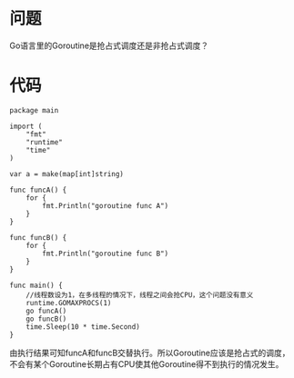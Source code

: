 # 问题

Go语言里的Goroutine是抢占式调度还是非抢占式调度？

# 代码

```
package main

import (
    "fmt"
    "runtime"
    "time"
)

var a = make(map[int]string)

func funcA() {
    for {
        fmt.Println("goroutine func A")
    }   
}

func funcB() {
    for {
        fmt.Println("goroutine func B")
    }   
}

func main() {
    //线程数设为1，在多线程的情况下，线程之间会抢CPU，这个问题没有意义
    runtime.GOMAXPROCS(1)
    go funcA()
    go funcB()
    time.Sleep(10 * time.Second)
}
```

由执行结果可知funcA和funcB交替执行。所以Goroutine应该是抢占式的调度，不会有某个Goroutine长期占有CPU使其他Goroutine得不到执行的情况发生。


